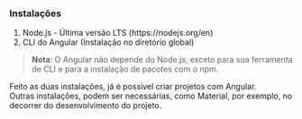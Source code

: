 ### Instalações  

<ol>
    <li>Node.js - Última versão LTS (https://nodejs.org/en)</li>
    <li>CLI do Angular (Instalação no diretório global)</li>
</ol>

> **Nota**: 
> O Angular não depende do Node.js, exceto para sua ferramenta de CLI e para a instalação de pacotes com o npm.  

Feito as duas instalações, já é possível criar projetos com Angular.  
Outras instalações, podem ser necessárias, como Material, por exemplo, no decorrer do desenvolvimento do projeto.